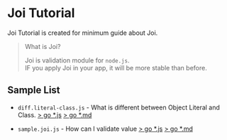 # Joi Tutorial

Joi Tutorial is created for minimum guide about Joi.

> What is Joi?
>
> Joi is validation module for `node.js`. <br>
> IF you apply Joi in your app, it will be more stable than before.

## Sample List

- `diff.literal-class.js` - What is different between Object Literal and Class. [> go *.js](https://github.com/Boiler-Express/Joi-Tutorial/blob/main/src/diff.literal-class.js)  [> go *.md](https://github.com/Boiler-Express/Joi-Tutorial/blob/main/docs/diff.literal-class.md)

- `sample.joi.js` - How can I validate value [> go *.js](https://github.com/Boiler-Express/Joi-Tutorial/blob/main/src/sample.joi.js)  [> go *.md](https://github.com/Boiler-Express/Joi-Tutorial/blob/main/docs/sample.joi.md)
